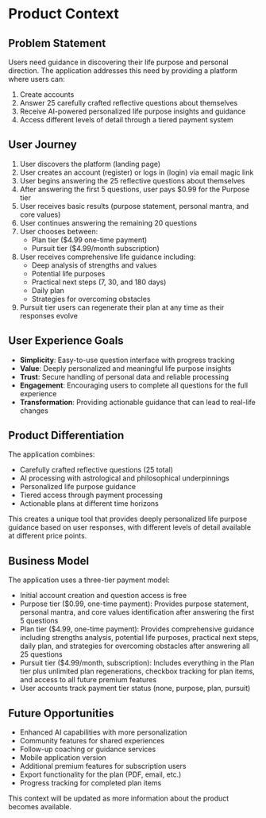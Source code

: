 # Product Context

## Problem Statement
Users need guidance in discovering their life purpose and personal direction. The application addresses this need by providing a platform where users can:
1. Create accounts
2. Answer 25 carefully crafted reflective questions about themselves
3. Receive AI-powered personalized life purpose insights and guidance
4. Access different levels of detail through a tiered payment system

## User Journey
1. User discovers the platform (landing page)
2. User creates an account (register) or logs in (login) via email magic link
3. User begins answering the 25 reflective questions about themselves
4. After answering the first 5 questions, user pays $0.99 for the Purpose tier
5. User receives basic results (purpose statement, personal mantra, and core values)
6. User continues answering the remaining 20 questions
7. User chooses between:
   - Plan tier ($4.99 one-time payment)
   - Pursuit tier ($4.99/month subscription)
8. User receives comprehensive life guidance including:
   - Deep analysis of strengths and values
   - Potential life purposes
   - Practical next steps (7, 30, and 180 days)
   - Daily plan
   - Strategies for overcoming obstacles
9. Pursuit tier users can regenerate their plan at any time as their responses evolve

## User Experience Goals
- **Simplicity**: Easy-to-use question interface with progress tracking
- **Value**: Deeply personalized and meaningful life purpose insights
- **Trust**: Secure handling of personal data and reliable processing
- **Engagement**: Encouraging users to complete all questions for the full experience
- **Transformation**: Providing actionable guidance that can lead to real-life changes

## Product Differentiation
The application combines:
- Carefully crafted reflective questions (25 total)
- AI processing with astrological and philosophical underpinnings
- Personalized life purpose guidance
- Tiered access through payment processing
- Actionable plans at different time horizons

This creates a unique tool that provides deeply personalized life purpose guidance based on user responses, with different levels of detail available at different price points.

## Business Model
The application uses a three-tier payment model:
- Initial account creation and question access is free
- Purpose tier ($0.99, one-time payment): Provides purpose statement, personal mantra, and core values identification after answering the first 5 questions
- Plan tier ($4.99, one-time payment): Provides comprehensive guidance including strengths analysis, potential life purposes, practical next steps, daily plan, and strategies for overcoming obstacles after answering all 25 questions
- Pursuit tier ($4.99/month, subscription): Includes everything in the Plan tier plus unlimited plan regenerations, checkbox tracking for plan items, and access to all future premium features
- User accounts track payment tier status (none, purpose, plan, pursuit)

## Future Opportunities
- Enhanced AI capabilities with more personalization
- Community features for shared experiences
- Follow-up coaching or guidance services
- Mobile application version
- Additional premium features for subscription users
- Export functionality for the plan (PDF, email, etc.)
- Progress tracking for completed plan items

This context will be updated as more information about the product becomes available.
